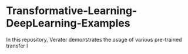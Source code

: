 # Transformative-Learning-DeepLearning-Examples
In this repository, Verater demonstrates the usage of various pre-trained transfer l